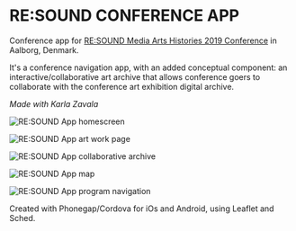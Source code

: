 # RE:SOUND CONFERENCE APP #

Conference app for [RE:SOUND Media Arts Histories 2019 Conference](http://www.mediaarthistory.org/resound) in Aalborg, Denmark. 

It's a conference navigation app, with an added conceptual component: an interactive/collaborative art archive that allows conference goers to collaborate with the conference art exhibition digital archive. 

*Made with Karla Zavala*

![RE:SOUND App homescreen](https://i.imgur.com/eZ4Hr1p.png)

![RE:SOUND App art work page](https://i.imgur.com/dZW0wZ2.png)

![RE:SOUND App collaborative archive](https://i.imgur.com/q9BFCW4.png)

![RE:SOUND App map](https://i.imgur.com/lH5mKL6.png)

![RE:SOUND App program navigation](https://i.imgur.com/xMazooO.png)


Created with Phonegap/Cordova for iOs and Android, using Leaflet and Sched. 